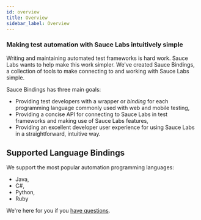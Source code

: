 ```yaml
---
id: overview
title: Overview
sidebar_label: Overview
---
```

### Making test automation with Sauce Labs intuitively simple

Writing and maintaining automated test frameworks is hard work. 
Sauce Labs wants to help make this work simpler. We've created Sauce Bindings, a collection of tools to make connecting to and working with Sauce Labs simple.

Sauce Bindings has three main goals:

-   Providing test developers with a wrapper or _binding_ for each programming language commonly used with web and mobile testing,
-   Providing a concise API for connecting to Sauce Labs in test frameworks and making use of Sauce Labs features,
-   Providing an excellent developer user experience for using Sauce Labs in a straightforward, intuitive way.

## Supported Language Bindings

We support the most popular automation programming languages:

-   Java,
-   C#,
-   Python,
-   Ruby

We're here for you if you [have questions](/help.html).
